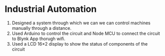 # Industrial Automation
1. Designed a system through which we can we can control machines manually through a distance.
2. Used Arduino to control the circuit and Node MCU to connect the circuit to Blynk App thorugh wifi.
3. Used a LCD 16×2 display to show the status of components of the circuit
